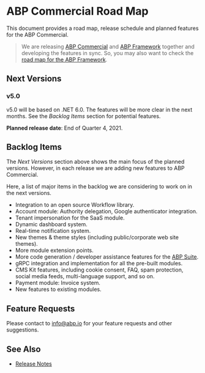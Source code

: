 # ABP Commercial Road Map

This document provides a road map, release schedule and planned features for the ABP Commercial.

> We are releasing [ABP Commercial](https://commercial.abp.io/) and [ABP Framework](https://abp.io/) together and developing the features in sync. So, you may also want to check the [road map for the ABP Framework](https://docs.abp.io/en/abp/latest/Road-Map).

## Next Versions

### v5.0

v5.0 will be based on .NET 6.0. The features will be more clear in the next months. See the *Backlog Items* section for potential features.

**Planned release date**: End of Quarter 4, 2021.

## Backlog Items

The *Next Versions* section above shows the main focus of the planned versions. However, in each release we are adding new features to ABP Commercial.

Here, a list of major items in the backlog we are considering to work on in the next versions.

* Integration to an open source Workflow library.
* Account module: Authority delegation, Google authenticator integration.
* Tenant impersonation for the SaaS module.
* Dynamic dashboard system.
* Real-time notification system.
* New themes & theme styles (including public/corporate web site themes).
* More module extension points.
* More code generation / developer assistance features for the [ABP Suite](https://commercial.abp.io/tools/suite).
* gRPC integration and implementation for all the pre-built modules.
* CMS Kit features, including cookie consent, FAQ, spam protection, social media feeds, multi-language support, and so on.
* Payment module: Invoice system.
* New features to existing modules.

## Feature Requests

Please contact to info@abp.io for your feature requests and other suggestions.

## See Also

* [Release Notes](release-notes.md)